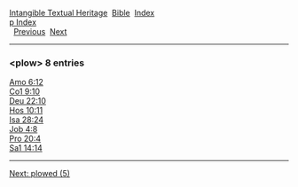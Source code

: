 [Intangible Textual Heritage](../../index)  [Bible](../index) 
[Index](index)   
[p Index](_p_)  
  [Previous](c08642)  [Next](c08644) 

------------------------------------------------------------------------

### &lt;plow&gt; 8 entries

[Amo 6:12](../kjv/amo006.htm#012)  
[Co1 9:10](../kjv/co1009.htm#010)  
[Deu 22:10](../kjv/deu022.htm#010)  
[Hos 10:11](../kjv/hos010.htm#011)  
[Isa 28:24](../kjv/isa028.htm#024)  
[Job 4:8](../kjv/job004.htm#008)  
[Pro 20:4](../kjv/pro020.htm#004)  
[Sa1 14:14](../kjv/sa1014.htm#014)  

------------------------------------------------------------------------

[Next: plowed (5)](c08644)
